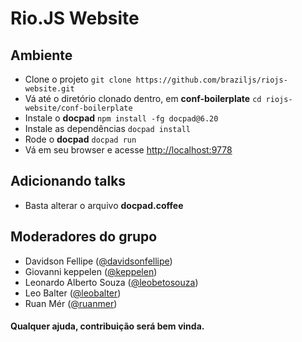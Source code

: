 # Rio.JS Website

## Ambiente
- Clone o projeto `git clone https://github.com/braziljs/riojs-website.git`
- Vá até o diretório clonado dentro, em __conf-boilerplate__ `cd riojs-website/conf-boilerplate`
- Instale o __docpad__ `npm install -fg docpad@6.20`
- Instale as dependências `docpad install`
- Rode o __docpad__ `docpad run`
- Vá em seu browser e acesse [http://localhost:9778](http://localhost:9778)

## Adicionando talks
- Basta alterar o arquivo __docpad.coffee__

## Moderadores do grupo
- Davidson Fellipe ([@davidsonfellipe](https://github.com/davidsonfellipe))
- Giovanni keppelen ([@keppelen](https://github.com/keppelen))
- Leonardo Alberto Souza ([@leobetosouza](https://github.com/leobetosouza))
- Leo Balter ([@leobalter](https://github.com/leobalter))
- Ruan Mér ([@ruanmer](https://github.com/ruanmer))

#### Qualquer ajuda, contribuição será bem vinda.
